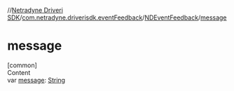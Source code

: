 //[Netradyne Driveri SDK](../../index.md)/[com.netradyne.driverisdk.eventFeedback](../index.md)/[NDEventFeedback](index.md)/[message](message.md)



# message  
[common]  
Content  
var [message](message.md): [String](https://kotlinlang.org/api/latest/jvm/stdlib/kotlin/-string/index.html)  



